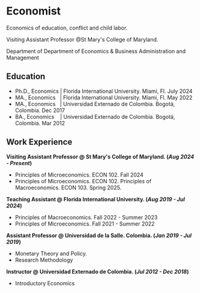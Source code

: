 # Economist

Economics of education, conflict and child labor.

Visiting Assistant Professor @St Mary's College of Maryland.

Department of Department of Economics & Business Administration and Management


## Education

- Ph.D., Economics | Florida International University. Miami, Fl. July 2024
- MA., Economics &nbsp;&nbsp;| Florida International University. Miami, Fl. May 2022
- MA., Economics &nbsp;&nbsp;| Universidad Externado de Colombia. Bogotá, Colombia. Dec 2017
- BA., Economics &nbsp;&nbsp;&nbsp;| Universidad Externado de Colombia. Bogotá, Colombia. Mar 2012


## Work Experience
**Visiting Assistant Professor @ St Mary's College of Maryland. (_Aug 2024 - Present_)**
- Principles of Microeconomics. ECON 102. Fall 2024
- Principles of Microeconomics. ECON 102. Principles of Macroeconomics. ECON 103. Spring 2025.


**Teaching Assistant @ Florida International University. (_Aug 2019 - Jul 2024_)**
- Principles of Macroeconomics. Fall 2022 - Summer 2023
- Principles of Microeconomics. Fall 2021 - Summer 2022

**Assistant Professor @ Universidad de la Salle. Colombia. (_Jan 2019 - Jul 2019_)**
- Monetary Theory and Policy.
- Research Methodology

**Instructor @ Universidad Externado de Colombia. (_Jul 2012 - Dec 2018_)**
- Introductory Economics
